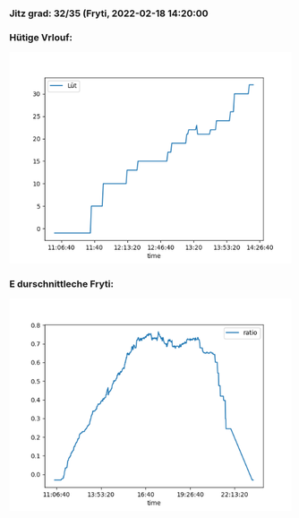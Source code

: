 ### Jitz grad: 32/35 (Fryti, 2022-02-18 14:20:00

### Hütige Vrlouf:
![Graph](Today.png)

### E durschnittleche Fryti:
![Graph](Fryti.png)